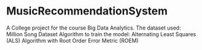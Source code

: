 # MusicRecommendationSystem
A College project for the course Big Data Analytics. 
The dataset used: Million Song Dataset
Algorithm to train the model: Alternating Least Squares (ALS) Algorithm with Root Order Error Metric (ROEM)
